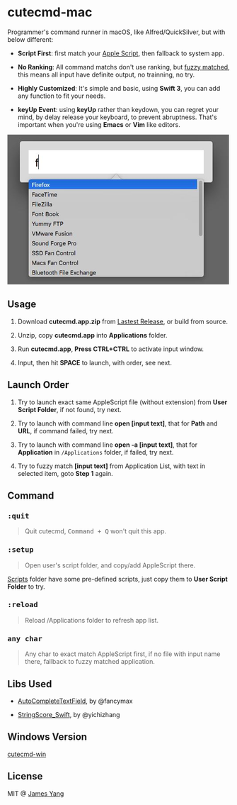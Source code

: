 # cutecmd-mac
Programmer's command runner in macOS, like Alfred/QuickSilver, but with below different:

- **Script First**: first match your [Apple Script](https://developer.apple.com/library/content/documentation/AppleScript/Conceptual/AppleScriptLangGuide/introduction/ASLR_intro.html), then fallback to system app.

- **No Ranking**: All command matchs don't use ranking, but [fuzzy matched](https://github.com/yichizhang/StringScore_Swift), this means all input have definite output, no trainning, no try.

- **Highly Customized**: It's simple and basic, using **Swift 3**, you can add any function to fit your needs.

- **keyUp Event**: using **keyUp** rather than keydown, you can regret your mind, by delay release your keyboard, to prevent abruptness. That's important when you're using **Emacs** or **Vim** like editors.

![snapshot](snapshot.jpg)

## Usage

1. Download **cutecmd.app.zip** from [Lastest Release](https://github.com/futurist/cutecmd-mac/releases/latest), or build from source.

2. Unzip, copy **cutecmd.app** into **Applications** folder.

3. Run **cutecmd.app**, **Press CTRL+CTRL** to activate input window.

4. Input, then hit **SPACE** to launch, with order, see next.


## Launch Order

1. Try to launch exact same AppleScript file (without extension) from **User Script Folder**, if not found, try next.

2. Try to launch with command line **open [input text]**, that for **Path** and **URL**, if command failed, try next.

3. Try to launch with command line **open -a [input text]**, that for **Application** in `/Applications` folder, if failed, try next.

4. Try to fuzzy match **[input text]** from Application List, with text in selected item, goto **Step 1** again.


## Command

### <kbd>:quit</kbd>
> Quit cutecmd, <kbd>Command + Q</kbd> won't quit this app.

### <kbd>:setup</kdb>
> Open user's script folder, and copy/add AppleScript there.

[Scripts](Scripts) folder have some pre-defined scripts, just copy them to **User Script Folder** to try.

### <kbd>:reload</kdb>
> Reload /Applications folder to refresh app list.

### <kbd>any char</kbd>
> Any char to exact match AppleScript first, if no file with input name there, fallback to fuzzy matched application.

## Libs Used

- [AutoCompleteTextField](https://github.com/fancymax/AutoCompleteTextField), by @fancymax

- [StringScore_Swift](https://github.com/yichizhang/StringScore_Swift), by @yichizhang

## Windows Version

[cutecmd-win](https://github.com/futurist/cutecmd)

## License

MIT @ [James Yang](https://github.com/futurist/)








